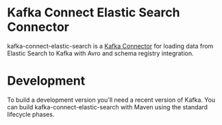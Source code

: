 # Kafka Connect Elastic Search Connector

kafka-connect-elastic-search is a [Kafka Connector](http://kafka.apache.org/090/documentation.html#connect)
for loading data from Elastic Search to Kafka  with Avro and schema registry integration.


# Development

To build a development version you'll need a recent version of Kafka. You can build
kafka-connect-elastic-search with Maven using the standard lifecycle phases.
